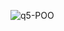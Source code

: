 ![q5-POO](https://user-images.githubusercontent.com/60633445/191800384-a45d965a-4ca6-42e1-9c30-a3d998282ea0.png)
